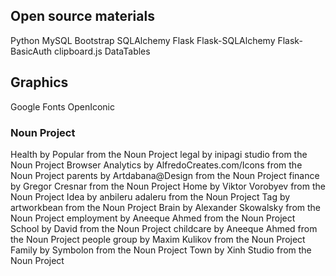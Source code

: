 ## Open source materials

Python
MySQL
Bootstrap
SQLAlchemy
Flask
Flask-SQLAlchemy
Flask-BasicAuth
clipboard.js
DataTables


## Graphics

Google Fonts
OpenIconic

### Noun Project

Health by Popular from the Noun Project
legal by inipagi studio from the Noun Project
Browser Analytics by AlfredoCreates.com/Icons from the Noun Project
parents by Artdabana@Design from the Noun Project
finance by Gregor Cresnar from the Noun Project
Home by Viktor Vorobyev from the Noun Project
Idea by anbileru adaleru from the Noun Project
Tag by artworkbean from the Noun Project
Brain by Alexander Skowalsky from the Noun Project
employment by Aneeque Ahmed from the Noun Project
School by David from the Noun Project
childcare by Aneeque Ahmed from the Noun Project
people group by Maxim Kulikov from the Noun Project
Family by Symbolon from the Noun Project
Town by Xinh Studio from the Noun Project

